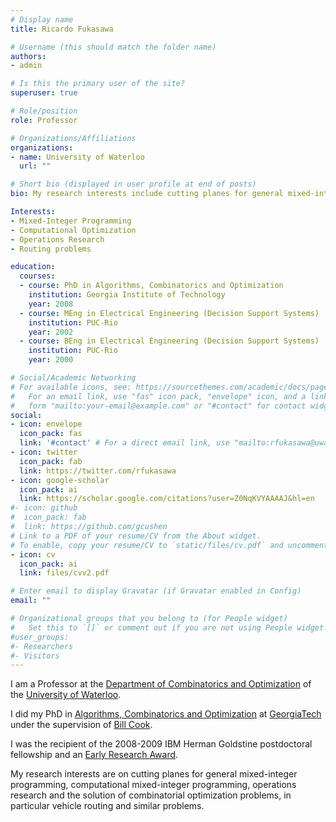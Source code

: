 ```yaml
---
# Display name
title: Ricardo Fukasawa

# Username (this should match the folder name)
authors:
- admin

# Is this the primary user of the site?
superuser: true

# Role/position
role: Professor 

# Organizations/Affiliations
organizations:
- name: University of Waterloo
  url: ""

# Short bio (displayed in user profile at end of posts)
bio: My research interests include cutting planes for general mixed-integer programming, computational mixed-integer programming, operations research and the solution of combinatorial optimization problems, in particular vehicle routing problems.

Interests:
- Mixed-Integer Programming
- Computational Optimization
- Operations Research
- Routing problems

education:
  courses:
  - course: PhD in Algorithms, Combinatorics and Optimization
    institution: Georgia Institute of Technology
    year: 2008
  - course: MEng in Electrical Engineering (Decision Support Systems)
    institution: PUC-Rio
    year: 2002
  - course: BEng in Electrical Engineering (Decision Support Systems) 
    institution: PUC-Rio
    year: 2000

# Social/Academic Networking
# For available icons, see: https://sourcethemes.com/academic/docs/page-builder/#icons
#   For an email link, use "fas" icon pack, "envelope" icon, and a link in the
#   form "mailto:your-email@example.com" or "#contact" for contact widget.
social:
- icon: envelope
  icon_pack: fas
  link: '#contact' # For a direct email link, use "mailto:rfukasawa@uwaterloo.ca".
- icon: twitter
  icon_pack: fab
  link: https://twitter.com/rfukasawa
- icon: google-scholar
  icon_pack: ai
  link: https://scholar.google.com/citations?user=Z0NqKVYAAAAJ&hl=en
#- icon: github
#  icon_pack: fab
#  link: https://github.com/gcushen
# Link to a PDF of your resume/CV from the About widget.
# To enable, copy your resume/CV to `static/files/cv.pdf` and uncomment the lines below.
- icon: cv
  icon_pack: ai
  link: files/cvv2.pdf

# Enter email to display Gravatar (if Gravatar enabled in Config)
email: ""

# Organizational groups that you belong to (for People widget)
#   Set this to `[]` or comment out if you are not using People widget.
#user_groups:
#- Researchers
#- Visitors
---
```


I am a Professor at the <a href="http://www.math.uwaterloo.ca/co">Department of Combinatorics and Optimization</a> of the <a href="http://uwaterloo.ca">University of Waterloo</a>.


I did my PhD in 
<a href="https://aco.gatech.edu/">Algorithms, Combinatorics and Optimization</a>
at <a href="http://www.gatech.edu">GeorgiaTech</a> under the supervision of <a
href="https://www.math.uwaterloo.ca/~bico/">Bill Cook</a>. 

I was  the recipient
of the 2008-2009 IBM Herman Goldstine postdoctoral fellowship and an <a href="https://www.ontario.ca/page/early-researcher-awards">Early
Research Award</a>.

My research interests are on cutting planes for general mixed-integer programming, computational mixed-integer programming, operations research and the solution of combinatorial optimization problems, in particular vehicle routing and similar problems.


